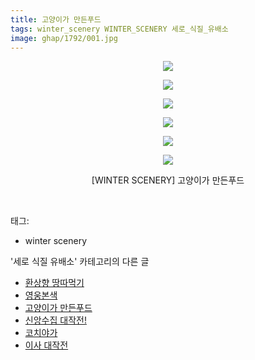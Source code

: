 ```yaml
---
title: 고양이가 만든푸드
tags: winter_scenery WINTER_SCENERY 세로_식질_유배소
image: ghap/1792/001.jpg
---
```

<div class="article">
<p style="text-align: center; clear: none; float: none;"><img src="{{ site.nasurl }}/ghap/1792/001.jpg"/></p>
<p style="text-align: center; clear: none; float: none;"><img src="{{ site.nasurl }}/ghap/1792/002.jpg"/></p>
<p style="text-align: center; clear: none; float: none;"><img src="{{ site.nasurl }}/ghap/1792/003.jpg"/></p>
<p style="text-align: center; clear: none; float: none;"><img src="{{ site.nasurl }}/ghap/1792/004.jpg"/></p>
<p style="text-align: center; clear: none; float: none;"><img src="{{ site.nasurl }}/ghap/1792/005.jpg"/></p>
<p style="text-align: center; clear: none; float: none;"><img src="{{ site.nasurl }}/ghap/1792/006.jpg"/></p>
<p style="text-align: center; clear: none; float: none;">[WINTER SCENERY] 고양이가 만든푸드</p>
<p><br/></p>
</div><div class="tagTrail">
<p>태그: </p>
<ul>
<li>winter scenery</li>
</ul>
</div><div class="another">
<p>'세로 식질 유배소' 카테고리의 다른 글</p>
<ul>
<li><a href="/2016-08-26-ghap_1850">환상향 땅따먹기</a></li>
<li><a href="/2016-08-23-ghap_1794">영웅본색</a></li>
<li><a href="/2016-08-23-ghap_1792">고양이가 만든푸드</a></li>
<li><a href="/2016-08-21-ghap_1747">신앙수집 대작전!</a></li>
<li><a href="/2016-08-21-ghap_1740">코치야가</a></li>
<li><a href="/2016-08-20-ghap_1716">이사 대작전</a></li>
</ul>
</div><div class="cb_module cb_fluid">
<div class="cb_wrt cb_profile">
</div><!-- commentList close -->
</div>